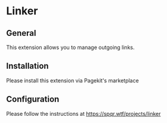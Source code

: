 # Linker

## General
This extension allows you to manage outgoing links.

## Installation
Please install this extension via Pagekit's marketplace

## Configuration
Please follow the instructions at https://spqr.wtf/projects/linker